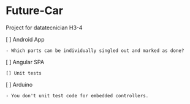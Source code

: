 # Future-Car
Project for datatecnician H3-4

[ ] Android App

    - Which parts can be individually singled out and marked as done?
    
[ ] Angular SPA

    [] Unit tests
    
[ ] Arduino

    - You don't unit test code for embedded controllers.
